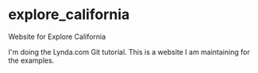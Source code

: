 # explore_california
Website for Explore California

I'm doing the Lynda.com Git tutorial. This is a website I am maintaining for the examples.
